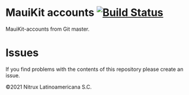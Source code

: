 # MauiKit accounts [![Build Status](https://travis-ci.org/Nitrux/mauikit-accounts.svg?branch=main)](https://travis-ci.org/Nitrux/mauikit-accounts)

MauiKit-accounts from Git master.

# Issues
If you find problems with the contents of this repository please create an issue.

©2021 Nitrux Latinoamericana S.C.
